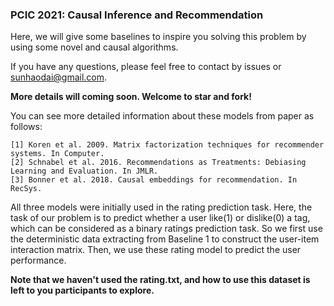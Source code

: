 ### PCIC 2021: Causal Inference and Recommendation

Here, we will give some baselines  to inspire you solving this problem by using some novel and causal algorithms.

If you have any questions, please feel free to contact by issues or sunhaodai@gmail.com.

**More details will coming soon. Welcome to star and fork!**



You can see more detailed information about these models from paper as follows:  

```
[1] Koren et al. 2009. Matrix factorization techniques for recommender systems. In Computer.
[2] Schnabel et al. 2016. Recommendations as Treatments: Debiasing Learning and Evaluation. In JMLR.
[3] Bonner et al. 2018. Causal embeddings for recommendation. In RecSys.
```

All three models were initially used in the rating prediction task. Here, the task of our problem is to predict whether a user like(1) or dislike(0) a tag, which can be considered as a binary ratings prediction task. So we first use the deterministic data extracting from Baseline 1 to construct the user-item interaction matrix. Then, we use these rating model to predict the user performance.  

**Note that we haven't used the rating.txt, and how to use this dataset is left to you participants to explore.**

